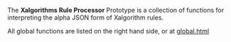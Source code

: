 The **Xalgorithms Rule Processor** Prototype is a collection of functions
for interpreting the alpha JSON form of Xalgorithm rules.

All global functions are listed on the right hand side, or at [global.html](/global.html)
